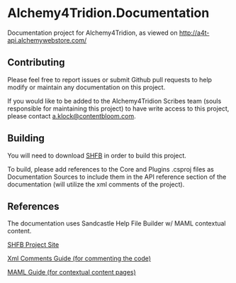 # Alchemy4Tridion.Documentation
Documentation project for Alchemy4Tridion, as viewed on http://a4t-api.alchemywebstore.com/

## Contributing

Please feel free to report issues or submit Github pull requests to help modify or maintain any documentation
on this project.

If you would like to be added to the Alchemy4Tridion Scribes team (souls responsible for maintaining this project) to have write access to this project, please contact
a.klock@contentbloom.com.  

## Building

You will need to download [SHFB](https://github.com/EWSoftware/SHFB/releases) in order to build this project.

To build, please add references to the Core and Plugins .csproj files as Documentation Sources to include them in the API reference section of the documentation (will utilize the xml comments of the project). 

## References
The documentation uses Sandcastle Help File Builder w/ MAML contextual content.

[SHFB Project Site](https://github.com/EWSoftware/SHFB)

[Xml Comments Guide (for commenting the code)](http://ewsoftware.github.io/XMLCommentsGuide/html/4268757F-CE8D-4E6D-8502-4F7F2E22DDA3.htm)

[MAML Guide (for contextual content pages)](http://ewsoftware.github.io/MAMLGuide/html/303c996a-2911-4c08-b492-6496c82b3edb.htm)
